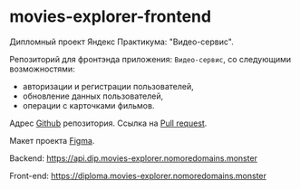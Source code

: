 # movies-explorer-frontend
Дипломный проект Яндекс Практикума: "Видео-сервис".

Репозиторий для фронтэнда приложения: `Видео-сервис`, со следующими возможностями:
- авторизации и регистрации пользователей,
- обновление данных пользователей,
- операции с карточками фильмов.

Адрес [Github](https://github.com/ana-anajel/movies-explorer-frontend) репозитория.
Ссылка на [Pull request](https://github.com/ana-anajel/movies-explorer-frontend/pull/10).

Макет проекта [Figma](https://www.figma.com/file/OQUb5GkeMIupd67QPBtSJ8/Diploma-Pink?node-id=932-3593&t=Q0lqvDGhAcpJ4WrT-0).

Backend: https://api.dip.movies-explorer.nomoredomains.monster

<!-- Проект доступен по [ссылке](https://ana-anajel.github.io/movies-explorer-frontend/). -->
Front-end: https://diploma.movies-explorer.nomoredomains.monster